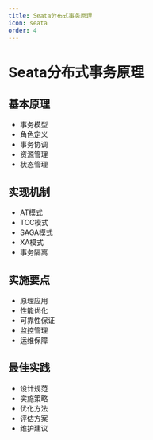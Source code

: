 ```yaml
---
title: Seata分布式事务原理
icon: seata
order: 4
---
```


# Seata分布式事务原理

## 基本原理
- 事务模型
- 角色定义
- 事务协调
- 资源管理
- 状态管理

## 实现机制
- AT模式
- TCC模式
- SAGA模式
- XA模式
- 事务隔离

## 实施要点
- 原理应用
- 性能优化
- 可靠性保证
- 监控管理
- 运维保障

## 最佳实践
- 设计规范
- 实施策略
- 优化方法
- 评估方案
- 维护建议
